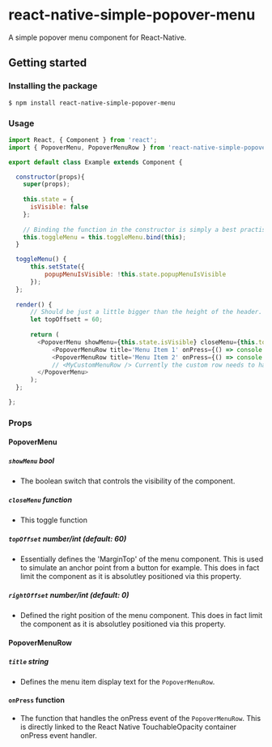 # react-native-simple-popover-menu

<p>
  A simple popover menu component for React-Native.  
</p>

## Getting started

### Installing the package

`$ npm install react-native-simple-popover-menu`

### Usage

```javascript
import React, { Component } from 'react';
import { PopoverMenu, PopoverMenuRow } from 'react-native-simple-popover-menu';

export default class Example extends Component {

  constructor(props){
    super(props);
    
    this.state = {
      isVisible: false
    };
    
    // Binding the function in the constructor is simply a best practise for better performance.
    this.toggleMenu = this.toggleMenu.bind(this);
  }

  toggleMenu() {
      this.setState({
          popupMenuIsVisible: !this.state.popupMenuIsVisible
      });
  };
  
  render() {
      // Should be just a little bigger than the height of the header.
      let topOffsett = 60;
  
      return (
        <PopoverMenu showMenu={this.state.isVisible} closeMenu={this.toggleMenu} topOffset={topOffset}>
            <PopoverMenuRow title='Menu Item 1' onPress={() => console.log("Pressed Menu Item 1")} />
            <PopoverMenuRow title='Menu Item 2' onPress={() => console.log("Pressed Menu Item 2")} />
            // <MyCustomMenuRow /> Currently the custom row needs to have a height of 40. This is a big TODO. 
        </PopoverMenu>
      );
  };

};
```
### Props
#### PopoverMenu

##### `showMenu` bool 
- The boolean switch that controls the visibility of the component.

##### `closeMenu` function 
- This toggle function 
##### `topOffset` number/int (default: 60)
- Essentially defines the 'MarginTop' of the menu component. This is used to simulate an anchor point from a button for example. This does in fact limit the component as it is absolutley positioned via this property.
##### `rightOffset` number/int (default: 0)
 - Defined the right position of the menu component. This does in fact limit the component as it is absolutley positioned via this property.

#### PopoverMenuRow

##### `title` string
- Defines the menu item display text for the `PopoverMenuRow`.

#### `onPress` function
- The function that handles the onPress event of the `PopoverMenuRow`. This is directly linked to the React Native TouchableOpacity container onPress event handler. 
